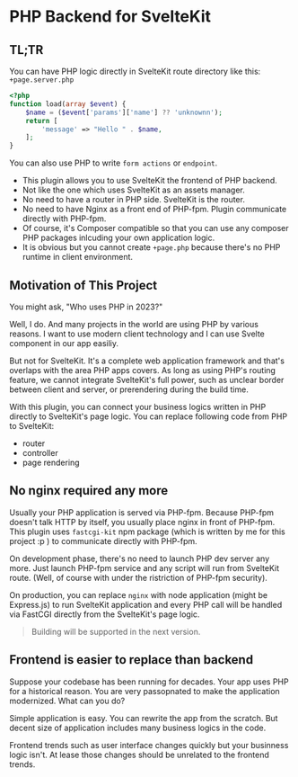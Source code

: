 # PHP Backend for SvelteKit

## TL;TR

You can have PHP logic directly in SvelteKit route directory like this: `+page.server.php`

```PHP
<?php
function load(array $event) {
    $name = ($event['params']['name'] ?? 'unknownn');
    return [
        'message' => "Hello " . $name,
    ];
}
```

You can also use PHP to write `form actions` or `endpoint`.

- This plugin allows you to use SvelteKit the frontend of PHP backend.
- Not like the one which uses SvelteKit as an assets manager.
- No need to have a router in PHP side. SvelteKit is the router.
- No need to have Nginx as a front end of PHP-fpm. Plugin communicate directly with PHP-fpm.
- Of course, it's Composer compatible so that you can use any composer PHP packages inlcuding your own application logic.
- It is obvious but you cannot create `+page.php` because there's no PHP runtime in client environment.

## Motivation of This Project

You might ask, "Who uses PHP in 2023?"

Well, I do. And many projects in the world are using PHP by various reasons. I want to use modern client technology and I can use Svelte component in our app easiliy.

But not for SvelteKit. It's a complete web application framework and that's overlaps with the area PHP apps covers. As long as using PHP's routing feature, we cannot integrate SvelteKit's full power, such as unclear border between client and server, or prerendering during the build time.

With this plugin, you can connect your business logics written in PHP directly to SvelteKit's page logic. You can replace following code from PHP to SvelteKit:

- router
- controller
- page rendering

## No nginx required any more

Usually your PHP application is served via PHP-fpm. Because PHP-fpm doesn't talk HTTP by itself, you usually place nginx in front of PHP-fpm. This plugin uses `fastcgi-kit` npm package (which is written by me for this project :p ) to communicate directly with PHP-fpm.

On development phase, there's no need to launch PHP dev server any more. Just launch PHP-fpm service and any script will run from SvelteKit route. (Well, of course with under the ristriction of PHP-fpm security).

On production, you can replace `nginx` with node application (might be Express.js) to run SvelteKit application and every PHP call will be handled via FastCGI directly from the SvelteKit's page logic.

> Building will be supported in the next version.

## Frontend is easier to replace than backend

Suppose your codebase has been running for decades. Your app uses PHP for a historical reason. You are very passopnated to make the application modernized. What can you do?

Simple application is easy. You can rewrite the app from the scratch. But decent size of application includes many business logics in the code.

Frontend trends such as user interface changes quickly but your businness logic isn't. At lease those changes should be unrelated to the frontend trends.
